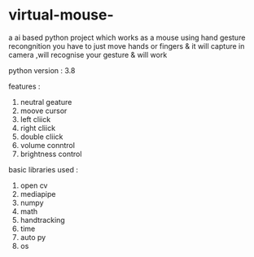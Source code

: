 # virtual-mouse-
a ai based python   project which works as a mouse using  hand gesture recongnition you have to just move hands or fingers & it will capture in camera ,will recognise your gesture & will work 

python version : 3.8

features :
1. neutral geature
2. moove cursor
3. left cliick
4. right cliick
5. double cliick
6. volume conntrol
7. brightness control

basic libraries used :
1. open cv
2. mediapipe
3. numpy
4. math
5. handtracking
6. time
7. auto py
8. os 
